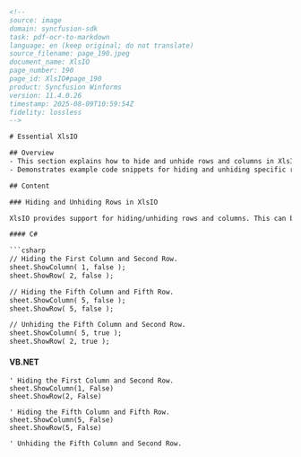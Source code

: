 ```html
<!-- 
source: image
domain: syncfusion-sdk
task: pdf-ocr-to-markdown
language: en (keep original; do not translate)
source_filename: page_190.jpeg
document_name: XlsIO
page_number: 190
page_id: XlsIO#page_190
product: Syncfusion Winforms
version: 11.4.0.26
timestamp: 2025-08-09T10:59:54Z
fidelity: lossless
-->

# Essential XlsIO

## Overview
- This section explains how to hide and unhide rows and columns in XlsIO using the `ShowRow` and `ShowColumn` methods.
- Demonstrates example code snippets for hiding and unhiding specific rows and columns in both C# and VB.NET.

## Content

### Hiding and Unhiding Rows in XlsIO

XlsIO provides support for hiding/unhiding rows and columns. This can be done by using `ShowRow` and `ShowColumn` methods.

#### C#

```csharp
// Hiding the First Column and Second Row.
sheet.ShowColumn( 1, false );
sheet.ShowRow( 2, false );

// Hiding the Fifth Column and Fifth Row.
sheet.ShowColumn( 5, false );
sheet.ShowRow( 5, false );

// Unhiding the Fifth Column and Second Row.
sheet.ShowColumn( 5, true );
sheet.ShowRow( 2, true );
```

#### VB.NET

```vbnet
' Hiding the First Column and Second Row.
sheet.ShowColumn(1, False)
sheet.ShowRow(2, False)

' Hiding the Fifth Column and Fifth Row.
sheet.ShowColumn(5, False)
sheet.ShowRow(5, False)

' Unhiding the Fifth Column and Second Row.
```

<!-- tags: [XlsIO, hiding rows, unhiding rows, VB.NET, C#] keywords: [hide rows, unhide rows, ShowColumn, ShowRow, Excel, XlsIO] -->
```